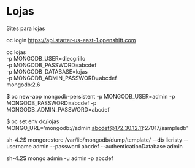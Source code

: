 # Lojas
Sites para lojas

oc login https://api.starter-us-east-1.openshift.com

oc lojas \
    -p MONGODB_USER=diecgrillo \
    -p MONGODB_PASSWORD=abcdef \
    -p MONGODB_DATABASE=lojas \
    -p MONGODB_ADMIN_PASSWORD=abcdef \
    mongodb:2.6	

$ oc new-app mongodb-persistent -p MONGODB_USER=admin -p MONGODB_PASSWORD=abcdef -p MONGODB_ADMIN_PASSWORD=abcdef

$ oc set env dc/lojas MONGO_URL='mongodb://admin:abcdef@172.30.12.11:27017/sampledb'

sh-4.2$ mongorestore /var/lib/mongodb/dump/template/ --db licristy --username admin --password abcdef --authenticationDatabase admin

sh-4.2$ mongo admin -u admin -p abcdef